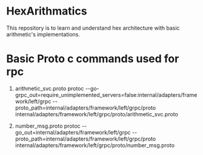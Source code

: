 # HexArithmatics
This repository is to learn and understand hex architecture with basic arithmetic's implementations.


# Basic Proto c commands used for rpc
1. arithmetic_svc.proto
protoc --go-grpc_out=require_unimplemented_servers=false:internal/adapters/framework/left/grpc --proto_path=internal/adapters/framework/left/grpc/proto internal/adapters/framework/left/grpc/proto/arithmetic_svc.proto

2. number_msg.proto
protoc --go_out=internal/adapters/framework/left/grpc --proto_path=internal/adapters/framework/left/grpc/proto internal/adapters/framework/left/grpc/proto/number_msg.proto